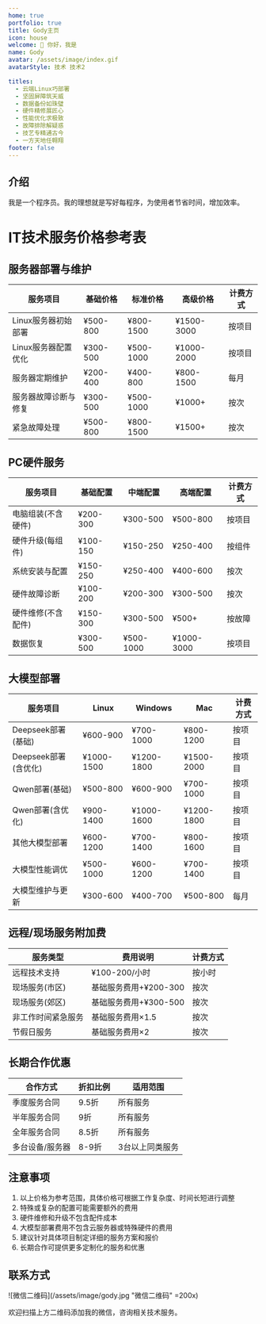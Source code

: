 ```yaml
---
home: true
portfolio: true
title: Gody主页
icon: house
welcome: 👋 你好，我是
name: Gody
avatar: /assets/image/index.gif
avatarStyle: 技术 技术2

titles:
  - 云端Linux巧部署
  - 坚固屏障筑天威
  - 数据备份如珠璧
  - 硬件精修展匠心
  - 性能优化求极致
  - 故障排除解疑惑
  - 技艺专精通古今
  - 一方天地任翱翔
footer: false
---
```


<div class="introduction">

## 介绍

我是一个程序员。我的理想就是写好每程序，为使用者节省时间，增加效率。
</div>

# IT技术服务价格参考表

## 服务器部署与维护

<div class="table-container">

| 服务项目 | 基础价格 | 标准价格 | 高级价格 | 计费方式 |
|---------|--------|---------|---------|--------|
| Linux服务器初始部署 | ¥500-800 | ¥800-1500 | ¥1500-3000 | 按项目 |
| Linux服务器配置优化 | ¥300-500 | ¥500-1000 | ¥1000-2000 | 按项目 |
| 服务器定期维护 | ¥200-400 | ¥400-800 | ¥800-1500 | 每月 |
| 服务器故障诊断与修复 | ¥300-500 | ¥500-1000 | ¥1000+ | 按次 |
| 紧急故障处理 | ¥500-800 | ¥800-1500 | ¥1500+ | 按次 |

</div>

<div class="table-container">

## PC硬件服务

| 服务项目 | 基础配置 | 中端配置 | 高端配置 | 计费方式 |
|---------|--------|---------|--------|--------|
| 电脑组装(不含硬件) | ¥200-300 | ¥300-500 | ¥500-800 | 按项目 |
| 硬件升级(每组件) | ¥100-150 | ¥150-250 | ¥250-400 | 按组件 |
| 系统安装与配置 | ¥150-250 | ¥250-400 | ¥400-600 | 按次 |
| 硬件故障诊断 | ¥100-200 | ¥200-300 | ¥300-500 | 按次 |
| 硬件维修(不含配件) | ¥150-300 | ¥300-500 | ¥500+ | 按故障 |
| 数据恢复 | ¥300-500 | ¥500-1000 | ¥1000-3000 | 按项目 |

</div>

<div class="table-container">

## 大模型部署

| 服务项目 | Linux | Windows | Mac | 计费方式 |
|---------|-------|---------|-----|--------|
| Deepseek部署(基础) | ¥600-900 | ¥700-1000 | ¥800-1200 | 按项目 |
| Deepseek部署(含优化) | ¥1000-1500 | ¥1200-1800 | ¥1500-2000 | 按项目 |
| Qwen部署(基础) | ¥500-800 | ¥600-900 | ¥700-1000 | 按项目 |
| Qwen部署(含优化) | ¥900-1400 | ¥1000-1600 | ¥1200-1800 | 按项目 |
| 其他大模型部署 | ¥600-1200 | ¥700-1400 | ¥800-1600 | 按项目 |
| 大模型性能调优 | ¥500-1000 | ¥600-1200 | ¥700-1400 | 按项目 |
| 大模型维护与更新 | ¥300-600 | ¥400-700 | ¥500-800 | 每月 |

</div>

<div class="table-container">

## 远程/现场服务附加费

| 服务类型 | 费用说明 | 计费方式 |
|---------|---------|--------|
| 远程技术支持 | ¥100-200/小时 | 按小时 |
| 现场服务(市区) | 基础服务费用+¥200-300 | 按次 |
| 现场服务(郊区) | 基础服务费用+¥300-500 | 按次 |
| 非工作时间紧急服务 | 基础服务费用×1.5 | 按次 |
| 节假日服务 | 基础服务费用×2 | 按次 |

</div>

<div class="table-container">

## 长期合作优惠

| 合作方式 | 折扣比例 | 适用范围 |
|---------|---------|--------|
| 季度服务合同 | 9.5折 | 所有服务 |
| 半年服务合同 | 9折 | 所有服务 |
| 全年服务合同 | 8.5折 | 所有服务 |
| 多台设备/服务器 | 8-9折 | 3台以上同类服务 |

</div>

## 注意事项

1. 以上价格为参考范围，具体价格可根据工作复杂度、时间长短进行调整
2. 特殊或复杂的配置可能需要额外的费用
3. 硬件维修和升级不包含配件成本
4. 大模型部署费用不包含云服务器或特殊硬件的费用
5. 建议针对具体项目制定详细的服务方案和报价
6. 长期合作可提供更多定制化的服务和优惠

<div class="contact-section">

## 联系方式

![微信二维码](/assets/image/gody.jpg "微信二维码" =200x)

欢迎扫描上方二维码添加我的微信，咨询相关技术服务。

</div>
